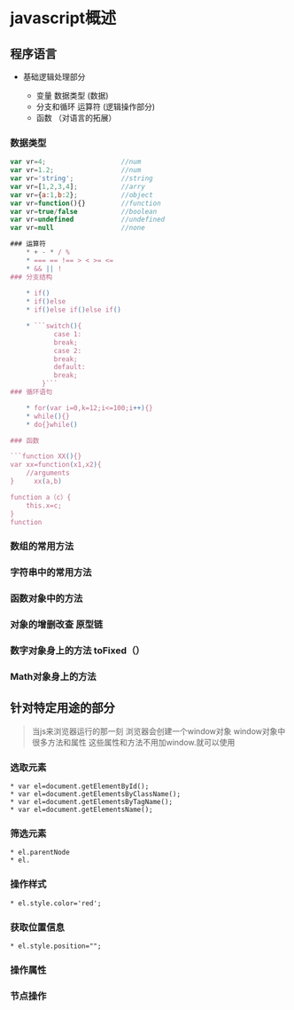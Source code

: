# javascript概述

## 程序语言

* 基础逻辑处理部分

  * 变量 数据类型           (数据)
  * 分支和循环 运算符       (逻辑操作部分)
  * 函数                   （对语言的拓展）

### 数据类型
```javascript
var vr=4;                   //num
var vr=1.2;                 //num
var vr='string';            //string
var vr=[1,2,3,4];           //arry
var vr={a:1,b:2};           //object
var vr=function(){}         //function
var vr=true/false           //boolean
var vr=undefined            //undefined
var vr=null                 //none

### 运算符
	* + - * / %
	* === == !== > < >= <= 
	* && || !
### 分支结构
	
	* if()
	* if()else
	* if()else if()else if()

	* ```switch(){
		   case 1:
		   break;
		   case 2:
		   break;
		   default:
		   break;
		}```
### 循环语句

	* for(var i=0,k=12;i<=100;i++){}
	* while(){}
	* do{}while()

### 函数

```function XX(){}
var xx=function(x1,x2){
	//arguments
}     xx(a,b)

function a（c）{
	this.x=c;
}
function 
```

### 数组的常用方法
### 字符串中的常用方法
### 函数对象中的方法
### 对象的增删改查 原型链
### 数字对象身上的方法 toFixed（）
### Math对象身上的方法

## 针对特定用途的部分
> 当js来浏览器运行的那一刻
> 浏览器会创建一个window对象
> window对象中很多方法和属性
> 这些属性和方法不用加window.就可以使用

### 选取元素
	* var el=document.getElementById();
	* var el=document.getElementsByClassName();
	* var el=document.getElementsByTagName();
	* var el=document.getElementsName();
### 筛选元素
	* el.parentNode
	* el.

### 操作样式
	* el.style.color='red';
### 获取位置信息
	* el.style.position="";
### 操作属性
### 节点操作


 